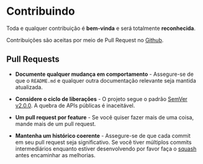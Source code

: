 # Contribuindo

Toda e qualquer contribuição é **bem-vinda** e será totalmente **reconhecida**.

Contribuições são aceitas por meio de Pull Request no [Github](https://github.com/realfabecker/bogo).

## Pull Requests

- **Documente qualquer mudança em comportamento** - Assegure-se de que o `README.md` e qualquer outra documentação
  relevante seja mantida atualizada.

- **Considere o ciclo de liberações** - O projeto segue o padrão [SemVer v2.0.0](http://semver.org/). A quebra de
  APIs públicas é inaceitável.

- **Um pull request por feature** - Se você quiser fazer mais de uma coisa, mande mais de um pull request.

- **Mantenha um histórico coerente** - Assegure-se de que cada commit em seu pull request seja significativo. Se você
  tiver múltiplos commits intermediários enquanto estiver desenvolvendo por favor faça o [squash][link-squash] antes
  encaminhar as melhorias.

[link-squash]: http://www.git-scm.com/book/en/v2/Git-Tools-Rewriting-History#Changing-Multiple-Commit-Messages
